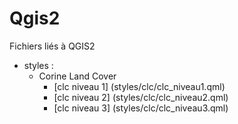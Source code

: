 Qgis2
=====
Fichiers liés à QGIS2

- styles :
    - Corine Land Cover
        - [clc niveau 1] (styles/clc/clc_niveau1.qml)
        - [clc niveau 2] (styles/clc/clc_niveau2.qml)
        - [clc niveau 3] (styles/clc/clc_niveau3.qml)
